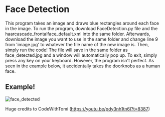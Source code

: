 # Face Detection

This program takes an image and draws blue rectangles around each face in the image. To run the program, download FaceDetection.py file and the haarcascade_frontalface_default.xml into the same folder. Afterwards, download the image you want to use in the same folder and change line 9 from 'image.jpg' to whatever the file name of the new image is. Then, simply run the code! The file will save in the same folder as face_detected.jpg and a window will automatically pop up. To exit, simply press any key on your keyboard. However, the program isn't perfect. As seen in the example below, it accidentally takes the doorknobs as a human face.

## Example!
![face_detected](https://github.com/user-attachments/assets/794d131c-21d5-4320-a934-dcfdc8e2331f)

Huge credits to CodeWithTomi (https://youtu.be/pdy3nh1tn6I?t=8387)
